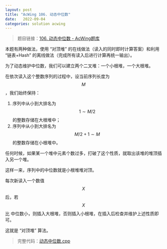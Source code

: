 ```yaml
---
layout: post
title: "AcWing 106. 动态中位数"
date:   2022-09-04
categories: solution acwing
---
```


> 题目链接：<a href="https://www.acwing.com/problem/content/108/" target="_blank">106. 动态中位数 - AcWing题库</a>

本题有两种做法，使用 “对顶堆” 的在线做法（读入的同时即时计算答案）和利用 “链表+Hash” 的离线做法（完成所有读入后进行计算再统一输出）。

为了动态维护中位数，我们可以建立两个二叉堆：一个小根堆，一个大根堆。

在依次读入这个整数序列的过程中，设当前序列长度为 $$M$$，我们始终保持：

1. 序列中从小到大排名为 $$1 \sim M / 2$$ 的整数存储在大根堆中；
2. 序列中从小到大排名为 $$M / 2 + 1 \sim M$$ 的整数存储在小根堆中。

任何时候，如果某一个堆中元素个数过多，打破了这个性质，就取出该堆的堆顶插入另一个堆。

这样一来，序列中的中位数就是小根堆堆对顶。

每次新读入一个数值 $$X$$ 后，若 $$X$$ 比 中位数小，则插入大根堆，否则插入小根堆，在插入后检查并维护上述性质即可。

这就是 “对顶堆” 算法。

> 完整代码：<a href="https://gitee.com/lyccrius/oi/blob/master/AcWing/106/动态中位数.cpp" target="_blank">动态中位数.cpp</a>